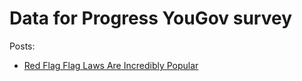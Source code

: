 # Data for Progress YouGov survey

Posts:

- [Red Flag Flag Laws Are Incredibly Popular](https://www.dataforprogress.org/blog/2019/4/10/red-flag)
